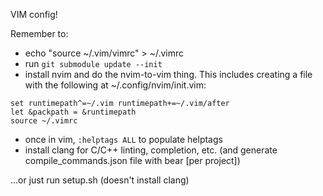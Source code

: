 VIM config!

Remember to:
* echo "source ~/.vim/vimrc" > ~/.vimrc
* run `git submodule update --init` 
* install nvim and do the nvim-to-vim thing. This includes creating a file with the following at ~/.config/nvim/init.vim:
```
set runtimepath^=~/.vim runtimepath+=~/.vim/after
let &packpath = &runtimepath
source ~/.vimrc
```
* once in vim, `:helptags ALL` to populate helptags
* install clang for C/C++ linting, completion, etc. (and generate compile_commands.json file with bear [per project])

...or just run setup.sh (doesn't install clang)


